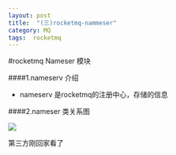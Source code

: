 ```yaml
---
layout: post
title:  "(三)rocketmq-nammeser"
category: MQ
tags:  rocketmq 
---
```



#rocketmq Nameser 模块

####1.nameserv 介绍
+ nameserv 是rocketmq的注册中心，存储的信息

####2.nameser  类关系图

![](https://ywendy.github.io/img/rocketmq/NameServer类关系图.png)

第三方刚回家看了





























